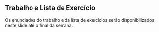 ## Trabalho e Lista de Exercício

Os enunciados do trabalho e da lista de exercícios serão disponibilizados neste slide até o final da semana.
